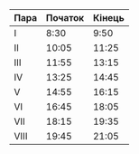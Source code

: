 | Пара | Початок | Кінець |
| ---- | ------- | ------ |
| I    | 8:30    | 9:50   |
| II   | 10:05   | 11:25  |
| III  | 11:55   | 13:15  |
| IV   | 13:25   | 14:45  |
| V    | 14:55   | 16:15  |
| VI   | 16:45   | 18:05  |
| VII  | 18:15   | 19:35  |
| VIII | 19:45   | 21:05  |
